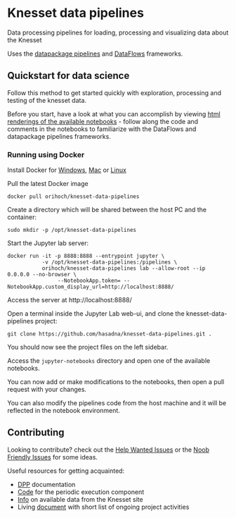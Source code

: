 # Knesset data pipelines

Data processing pipelines for loading, processing and visualizing data about the Knesset

Uses the [datapackage pipelines](https://github.com/frictionlessdata/datapackage-pipelines) and [DataFlows](https://github.com/datahq/dataflows) frameworks.

## Quickstart for data science

Follow this method to get started quickly with exploration, processing and testing of the knesset data.

Before you start, have a look at what you can accomplish by viewing [html renderings of the available notebooks](https://production.oknesset.org/pipelines/data/committees/dist/dist/static/html/jupyter-notebooks/) - follow along the code and comments in the notebooks to familiarize with the DataFlows and datapackage pipelines frameworks.

### Running using Docker

Install Docker for [Windows](https://store.docker.com/editions/community/docker-ce-desktop-windows),
[Mac](https://store.docker.com/editions/community/docker-ce-desktop-mac) or [Linux](https://docs.docker.com/install/)

Pull the latest Docker image

```
docker pull orihoch/knesset-data-pipelines
```

Create a directory which will be shared between the host PC and the container:

```
sudo mkdir -p /opt/knesset-data-pipelines
```

Start the Jupyter lab server:

```
docker run -it -p 8888:8888 --entrypoint jupyter \
           -v /opt/knesset-data-pipelines:/pipelines \
           orihoch/knesset-data-pipelines lab --allow-root --ip 0.0.0.0 --no-browser \
                --NotebookApp.token= --NotebookApp.custom_display_url=http://localhost:8888/
```

Access the server at http://localhost:8888/

Open a terminal inside the Jupyter Lab web-ui, and clone the knesset-data-pipelines project:

```
git clone https://github.com/hasadna/knesset-data-pipelines.git .
```

You should now see the project files on the left sidebar.

Access the `jupyter-notebooks` directory and open one of the available notebooks.

You can now add or make modifications to the notebooks, then open a pull request with your changes.

You can also modify the pipelines code from the host machine and it will be reflected in the notebook environment.

## Contributing

Looking to contribute? check out the [Help Wanted Issues](https://github.com/hasadna/knesset-data-pipelines/issues?q=is%3Aissue+is%3Aopen+label%3A%22help+wanted%22) or the [Noob Friendly Issues](https://github.com/hasadna/knesset-data-pipelines/issues?q=is%3Aissue+is%3Aopen+label%3A%22noob+friendly%22) for some ideas.

Useful resources for getting acquainted:
* [DPP](https://github.com/frictionlessdata/datapackage-pipelines) documentation
* [Code](https://github.com/OriHoch/knesset-data-k8s) for the periodic execution component
* [Info](http://main.knesset.gov.il/Activity/Info/Pages/Databases.aspx) on available data from the Knesset site
* Living [document](https://docs.google.com/document/d/1eeQRrpGYuEJKAAtShPbjFn6i2f_UmQgg1caMTEs93ic/edit) with short list of ongoing project activities
